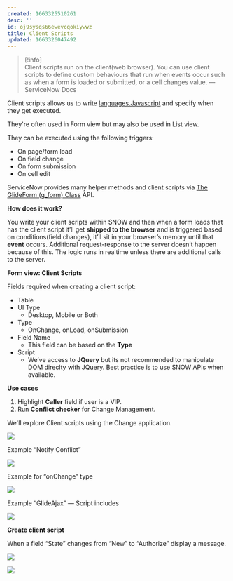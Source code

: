 ```yaml
---
created: 1663325510261
desc: ''
id: oj9sysqs66ewevcqokiywwz
title: Client Scripts
updated: 1663326047492
---
```

   
> [!info]   
> Client scripts run on the client(web browser). You can use client scripts to define custom behaviours that run when events occur such as when a form is loaded or submitted, or a cell changes value. — ServiceNow Docs   
   
Client scripts allows us to write [languages.Javascript](../devlog/languages.javascript.md) and specify when they get executed.   
   
They're often used in Form view but may also be used in List view.   
   
They can be executed using the following triggers:   
   
   
- On page/form load   
- On field change   
- On form submission   
- On cell edit   
   
ServiceNow provides many helper methods and client scripts via [The GlideForm (g_form) Class](https://developer.servicenow.com/dev.do#!/learn/learning-plans/quebec/new_to_servicenow/app_store_learnv2_scripting_quebec_the_glideform_g_form_class) API.   
   
**How does it work?**   
   
You write your client scripts within SNOW and then when a form loads that has the client script it’ll get **shipped to the browser** and is triggered based on conditions(field changes),  it’ll sit in your browser’s memory until that **event**  occurs. Additional request-response to the server doesn’t happen because of this. The logic runs in realtime unless there are additional calls to the server.   
   
**Form view: Client Scripts**   
   
Fields required when creating a client script:   
   
   
- Table   
- UI Type   
	- Desktop, Mobile or Both   
- Type   
	- OnChange, onLoad, onSubmission   
- Field Name   
	- This field can be based on the **Type**   
- Script   
	- We’ve access to **JQuery** but its not recommended to manipulate DOM direclty with JQuery. Best practice is to use SNOW APIs when available.   
   
**Use cases**   
   
1. Highlight **Caller** field if user is a VIP.   
2. Run **Conflict checker** for Change Management.   
   
We'll explore Client scripts using the Change application.   
   
![](https://res.cloudinary.com/zubayr/image/upload/v1663326128/wiki/ruruk0fyu33zhjyu4p9u.png)   
   
Example “Notify Conflict”   
   
![](https://res.cloudinary.com/zubayr/image/upload/v1663326175/wiki/lnirvilr2ol6wa23nggq.png)   
   
   
Example for “onChange” type   
   
![](https://res.cloudinary.com/zubayr/image/upload/v1663326309/wiki/vahouaqdjzwdywghcqny.png)   
   
Example “GlideAjax” — Script includes   
   
![](https://res.cloudinary.com/zubayr/image/upload/v1663326367/wiki/h5jfj2vhekgr7fqpddd1.png)   
   
**Create client script**   
   
When a field “State” changes from “New” to “Authorize” display a message.   
   
![](https://res.cloudinary.com/zubayr/image/upload/v1663326457/wiki/g5wzjejl81f9qtxiqkpk.png)   
   
![](https://res.cloudinary.com/zubayr/image/upload/v1663326501/wiki/t1yn06mfwgn2dlnzx9rx.png)